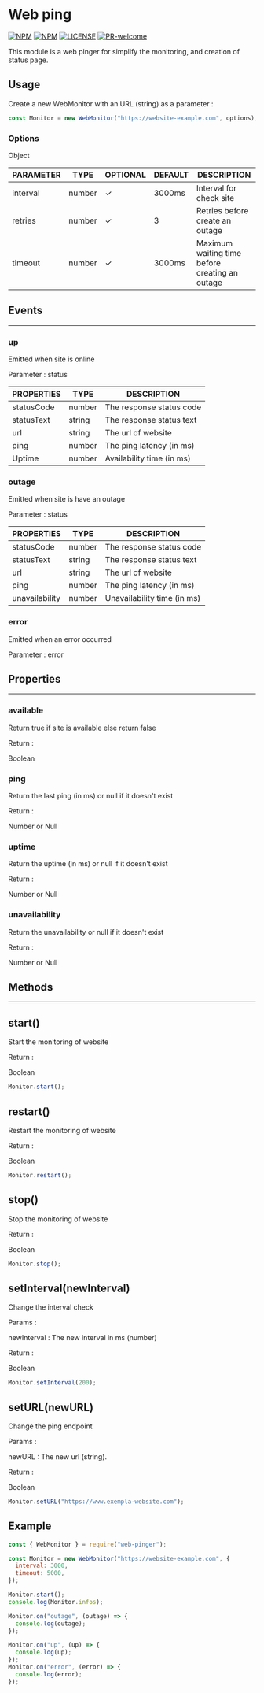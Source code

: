 # Web ping

[![NPM](https://nodei.co/npm/website-pinger.png)](https://www.npmjs.com/package/website-pinger)
[![NPM](https://badge.fury.io/js/website-pinger.svg)](https://www.npmjs.com/package/website-pinger)
[![LICENSE](https://img.shields.io/github/license/Smaug6739/web-pinger.svg)](https://github.com/Smaug6739/web-pinger/blob/master/LICENSE)
[![PR-welcome](https://img.shields.io/badge/PRs-welcome-brightgreen.svg)](http://makeapullrequest.com)

This module is a web pinger for simplify the monitoring, and creation of status page.

## Usage

Create a new WebMonitor with an URL (string) as a parameter :

```js
const Monitor = new WebMonitor("https://website-example.com", options);
```

### Options

Object

| PARAMETER | TYPE   | OPTIONAL | DEFAULT | DESCRIPTION                                    |
| --------- | ------ | -------- | ------- | ---------------------------------------------- |
| interval  | number | ✓        | 3000ms  | Interval for check site                        |
| retries   | number | ✓        | 3       | Retries before create an outage                |
| timeout   | number | ✓        | 3000ms  | Maximum waiting time before creating an outage |

## Events

---

### up

Emitted when site is online

Parameter : status

| PROPERTIES | TYPE   | DESCRIPTION               |
| ---------- | ------ | ------------------------- |
| statusCode | number | The response status code  |
| statusText | string | The response status text  |
| url        | string | The url of website        |
| ping       | number | The ping latency (in ms)  |
| Uptime     | number | Availability time (in ms) |

### outage

Emitted when site is have an outage

Parameter : status

| PROPERTIES     | TYPE   | DESCRIPTION                 |
| -------------- | ------ | --------------------------- |
| statusCode     | number | The response status code    |
| statusText     | string | The response status text    |
| url            | string | The url of website          |
| ping           | number | The ping latency (in ms)    |
| unavailability | number | Unavailability time (in ms) |

### error

Emitted when an error occurred

Parameter : error

## Properties

---

### available

Return true if site is available else return false

Return :

Boolean

### ping

Return the last ping (in ms) or null if it doesn't exist

Return :

Number or Null

### uptime

Return the uptime (in ms) or null if it doesn't exist

Return :

Number or Null

### unavailability

Return the unavailability or null if it doesn't exist

Return :

Number or Null

## Methods

---

## start()

Start the monitoring of website

Return :

Boolean

```js
Monitor.start();
```

## restart()

Restart the monitoring of website

Return :

Boolean

```js
Monitor.restart();
```

## stop()

Stop the monitoring of website

Return :

Boolean

```js
Monitor.stop();
```

## setInterval(newInterval)

Change the interval check

Params :

newInterval : The new interval in ms (number)

Return :

Boolean

```js
Monitor.setInterval(200);
```

## setURL(newURL)

Change the ping endpoint

Params :

newURL : The new url (string).

Return :

Boolean

```js
Monitor.setURL("https://www.exempla-website.com");
```

## Example

```js
const { WebMonitor } = require("web-pinger");

const Monitor = new WebMonitor("https://website-example.com", {
  interval: 3000,
  timeout: 5000,
});

Monitor.start();
console.log(Monitor.infos);

Monitor.on("outage", (outage) => {
  console.log(outage);
});

Monitor.on("up", (up) => {
  console.log(up);
});
Monitor.on("error", (error) => {
  console.log(error);
});
```
